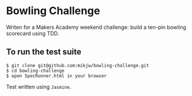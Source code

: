
Bowling Challenge
=================

Writen for a Makers Academy weekend challenge: build a ten-pin bowling scorecard using TDD. 

## To run the test suite

```
$ git clone git@github.com:mikjw/bowling-challenge.git
$ cd bowling-challenge
$ open SpecRunner.html in your browser 
```
Test written using `Jasmine`.
